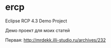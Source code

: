 ercp
====

Eclipse RCP 4.3 Demo Project

Демо проект для моих статей 

Первая: http://mrdekk.illi-studio.ru/archives/232